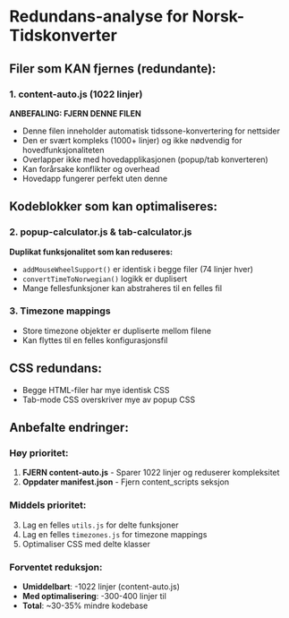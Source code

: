 # Redundans-analyse for Norsk-Tidskonverter

## Filer som KAN fjernes (redundante):

### 1. content-auto.js (1022 linjer)
**ANBEFALING: FJERN DENNE FILEN**
- Denne filen inneholder automatisk tidssone-konvertering for nettsider
- Den er svært kompleks (1000+ linjer) og ikke nødvendig for hovedfunksjonaliteten
- Overlapper ikke med hovedapplikasjonen (popup/tab konverteren)
- Kan forårsake konflikter og overhead
- Hovedapp fungerer perfekt uten denne

## Kodeblokker som kan optimaliseres:

### 2. popup-calculator.js & tab-calculator.js
**Duplikat funksjonalitet som kan reduseres:**
- `addMouseWheelSupport()` er identisk i begge filer (74 linjer hver)
- `convertTimeToNorwegian()` logikk er duplisert
- Mange fellesfunksjoner kan abstraheres til en felles fil

### 3. Timezone mappings
- Store timezone objekter er dupliserte mellom filene
- Kan flyttes til en felles konfigurasjonsfil

## CSS redundans:
- Begge HTML-filer har mye identisk CSS
- Tab-mode CSS overskriver mye av popup CSS

## Anbefalte endringer:

### Høy prioritet:
1. **FJERN content-auto.js** - Sparer 1022 linjer og reduserer kompleksitet
2. **Oppdater manifest.json** - Fjern content_scripts seksjon

### Middels prioritet:
3. Lag en felles `utils.js` for delte funksjoner
4. Lag en felles `timezones.js` for timezone mappings
5. Optimaliser CSS med delte klasser

### Forventet reduksjon:
- **Umiddelbart**: -1022 linjer (content-auto.js)
- **Med optimalisering**: -300-400 linjer til
- **Total**: ~30-35% mindre kodebase